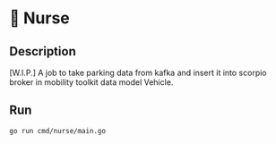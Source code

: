 # 💉 Nurse

## Description
[W.I.P.]
A job to take parking data from kafka and insert it into scorpio broker in mobility toolkit data model Vehicle.

## Run
`go run cmd/nurse/main.go`